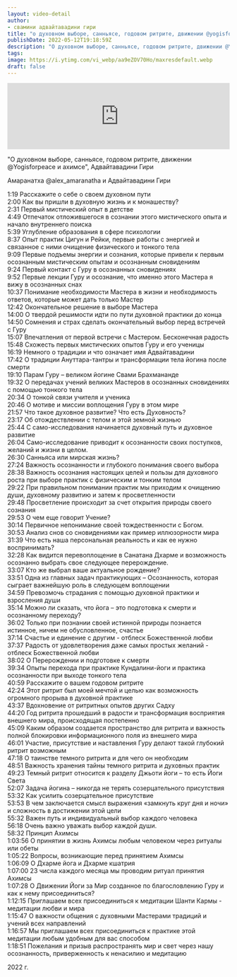 ```yaml
---
layout: video-detail
author:
- свамини адвайтавадини гири
title: "о духовном выборе, санньясе, годовом ритрите, движении @yogisforpeace и ахимсе, адвайтавадини гири"
publishDate: 2022-05-12T19:18:59Z
description: "О духовном выборе, санньясе, годовом ритрите, движении @Yogisforpeace и ахимсе, Адвайтавадини Гири  Амаранатха @alex\_amaranatha и Адвайтавадини Гири    1 19 Расскажите о себе о своем духовном пути  2 00 Как вы пришли в духовную жизнь и к мо"
tags: 
image: https://i.ytimg.com/vi_webp/aa9eZOV70Ho/maxresdefault.webp
draft: false
---
```


<iframe width="100%" src="https://www.youtube.com/embed/aa9eZOV70Ho" frameborder="0" allowfullscreen=""></iframe> 

 "О духовном выборе, санньясе, годовом ритрите, движении @Yogisforpeace и ахимсе", Адвайтавадини Гири

 Амаранатха @alex\_amaranatha и Адвайтавадини Гири   
  
 1:19 Расскажите о себе о своем духовном пути  
 2:00 Как вы пришли в духовную жизнь и к монашеству?  
 2:31 Первый мистический опыт в детстве  
 4:49 Отпечаток отложившегося в сознании этого мистического опыта и начало внутреннего поиска  
 5:39 Углубление образования в сфере психологии  
 8:37 Опыт практик Цигун и Рейки, первые работы с энергией и связанное с ними очищение физического и тонкого тела  
 9:09 Первые подъемы энергии и сознания, которые привели к первым осознанным мистическим опытам и осознанным сновидениям  
 9:24 Первый контакт с Гуру в осознанных сновидениях  
 9:52 Первые лекции Гуру и осознание, что именно этого Мастера я вижу в осознанных снах  
 10:37 Понимание необходимости Мастера в жизни и необходимость ответов, которые может дать только Мастер  
 12:42 Окончательное решение в выборе Мастера  
 14:00 О твердой решимости идти по пути духовной практики до конца  
 14:50 Сомнения и страх сделать окончательный выбор перед встречей с Гуру  
 15:07 Впечатления от первой встречи с Мастером. Бесконечная радость  
 15:48 Схожесть первых мистических опытов Гуру и его ученицы  
 16:19 Немного о традиции и что означает имя Адвайтавадини  
 17:42 О традиции Ануттара-тантры и трансформации тела йогина после смерти  
 19:10 Парам Гуру – великом йогине Свами Брахмананде  
 19:32 О передачах учений великих Мастеров в осознанных сновидениях с помощью тонкого тела  
 20:34 О тонкой связи учителя и ученика  
 20:46 О мотиве и миссии воплощения Гуру в этом мире  
 21:57 Что такое духовное развитие? Что есть Духовность?  
 23:17 Об отождествлении с телом и этой земной жизнью  
 25:44 С само-исследования начинается духовный путь и духовное развитие  
 26:04 Само-исследование приводит к осознанности своих поступков, желаний и жизни в целом.  
 26:30 Санньяса или мирская жизнь?  
 27:24 Важность осознанности и глубокого понимания своего выбора  
 28:38 Важность осознания настоящих целей и пользы для духовного роста при выборе практик с физическим и тонким телом  
 29:22 При правильном понимании практик мы приходим к очищению души, духовному развитию и затем к просветленности  
 29:48 Просветление происходит за счет открытия природы своего сознания  
 29:53 О чем еще говорит Учение?  
 30:14 Первичное непонимание своей тождественности с Богом.  
 30:53 Анализ снов со сновидениями как пример иллюзорности мира  
 31:39 Что есть наша персональная реальность и как ее нужно воспринимать?  
 32:28 Как видится перевоплощение в Санатана Дхарме и возможность осознанно выбрать свое следующее перерождение.  
 33:07 Кто же выбрал ваше актуальное рождение?  
 33:51 Одна из главных задач практикующих – Осознанность, которая сыграет важнейшую роль в следующем воплощении  
 34:59 Превозмочь страдания с помощью духовной практики и взросления души  
 35:14 Можно ли сказать, что йога – это подготовка к смерти и осознанному переходу?  
 36:02 Только при познании своей истинной природы познается истинное, ничем не обусловленное, счастье  
 37:14 Счастье и единение с другим - отблеск Божественной любви  
 37:37 Радость от удовлетворения даже самых простых желаний - отблеск Божественной любви  
 38:02 О Перерождении и подготовке к смерти  
 39:34 Опыты перехода при практике Кундалини-йоги и практика осознанности при выходе тонкого тела  
 40:59 Расскажите о вашем годовом ритрите  
 42:24 Этот ритрит был моей мечтой и целью как возможность огромного прорыва в духовной практике  
 43:37 Вдохновение от ритритных опытов других Садху  
 44:20 Год ритрита прошедший в радости и трансформация восприятия внешнего мира, происходящая постепенно  
 45:09 Каким образом создается пространство для ритрита и важность полной блокировки информационного поля из внешнего мира  
 46:01 Участие, присутствие и наставления Гуру делают такой глубокий ритрит возможным  
 47:18 О таинстве темного ритрита и для чего он необходим  
 48:51 Важность хранения тайны темного ритрита и духовных практик  
 49:23 Темный ритрит относится к разделу Джьоти йоги – то есть Йоги Света  
 52:07 Задача йогина – никогда не терять созерцательного присутствия  
 53:32 Как усилить созерцательное присутствие  
 53:53 В чем заключается смысл выражения «замкнуть круг дня и ночи» и сложность в достижении этой цели  
 55:32 Важен путь и индивидуальный выбор каждого человека  
 56:18 Очень важно уважать выбор каждой души.  
 58:32 Принцип Ахимсы  
 1:03:56 О принятии в жизнь Ахимсы любым человеком через ритуалы или обеты  
 1:05:22 Вопросы, возникающие перед принятием Ахимсы  
 1:06:09 О Дхарме йога и Дхарме кшатрия  
 1:07:00 23 числа каждого месяца мы проводим ритуал принятия Ахимсы  
 1:07:28 О Движении Йоги за Мир созданное по благословлению Гуру и как к нему присоединиться?  
 1:12:15 Приглашаем всех присоединиться к медитации Шанти Кармы - медитации любви и мира  
 1:15:47 О важности общения с духовными Мастерами традиций и учений всех направлений  
 1:16:57 Мы приглашаем всех присоединиться к практике этой медитации любым удобным для вас способом  
 1:18:51 Пожелания и призыв распространять мир и свет через нашу осознанность, приверженность к ненасилию и медитацию

  
 2022 г.  
  

 